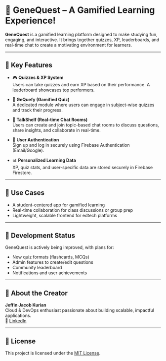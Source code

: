 # 🧠 GeneQuest – A Gamified Learning Experience!

**GeneQuest** is a gamified learning platform designed to make studying fun, engaging, and interactive. It brings together quizzes, XP, leaderboards, and real-time chat to create a motivating environment for learners.

---

## 🌟 Key Features

- 🎮 **Quizzes & XP System**  
  Users can take quizzes and earn XP based on their performance. A leaderboard showcases top performers.

- 🧠 **GeQuefy (Gamified Quiz)**  
  A dedicated module where users can engage in subject-wise quizzes and track their progress.

- 💬 **TalkShelf (Real-time Chat Rooms)**  
  Users can create and join topic-based chat rooms to discuss questions, share insights, and collaborate in real-time.

- 🔐 **User Authentication**  
  Sign up and log in securely using Firebase Authentication (Email/Google).

- 📊 **Personalized Learning Data**  
  XP, quiz stats, and user-specific data are stored securely in Firebase Firestore.

---

## 📌 Use Cases

- A student-centered app for gamified learning
- Real-time collaboration for class discussions or group prep
- Lightweight, scalable frontend for edtech platforms

---

## 🚧 Development Status

GeneQuest is actively being improved, with plans for:
- New quiz formats (flashcards, MCQs)
- Admin features to create/edit questions
- Community leaderboard
- Notifications and user achievements

---

## 🙋 About the Creator

**Jeffin Jacob Kurian**  
Cloud & DevOps enthusiast passionate about building scalable, impactful applications.  
🔗 [LinkedIn](https://linkedin.com/in/jeffinjk)

---

## 📜 License

This project is licensed under the [MIT License](./LICENSE).
